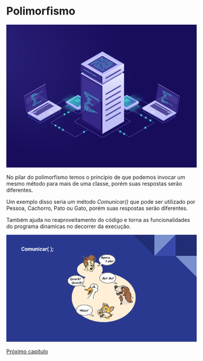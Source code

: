 # Polimorfismo

![introducao](img/812.jpg)

No pilar do polimorfismo temos o principio de que podemos invocar um mesmo método para mais de uma classe, porém suas respostas serão diferentes.

Um exemplo disso seria um método *Comunicar()* que pode ser utilizado por Pessoa, Cachorro, Pato ou Gato, porém suas respostas serão diferentes.

Também ajuda no reaproveitamento do código e torna as funcionalidades do programa dinamicas no decorrer da execução.

![comunicar](img/comunicar.png)

[Próximo capítulo](../tiposDeRelacionamento/tiposDeRelacionamento.md)